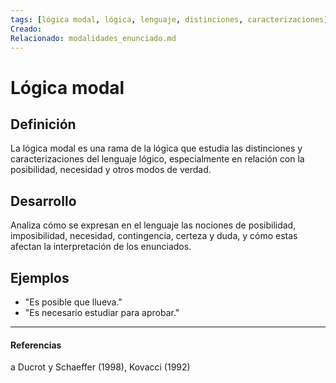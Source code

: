 ```yaml
---
tags: [lógica modal, lógica, lenguaje, distinciones, caracterizaciones]
Creado: 
Relacionado: modalidades_enunciado.md
---
```


# Lógica modal

## Definición
La lógica modal es una rama de la lógica que estudia las distinciones y caracterizaciones del lenguaje lógico, especialmente en relación con la posibilidad, necesidad y otros modos de verdad.

## Desarrollo
Analiza cómo se expresan en el lenguaje las nociones de posibilidad, imposibilidad, necesidad, contingencia, certeza y duda, y cómo estas afectan la interpretación de los enunciados.

## Ejemplos
- "Es posible que llueva."
- "Es necesario estudiar para aprobar."

---
#### Referencias
a Ducrot y Schaeffer (1998), Kovacci (1992) 